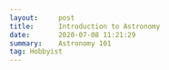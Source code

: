 ```yaml
---
layout:     post
title:      Introduction to Astronomy
date:       2020-07-08 11:21:29
summary:    Astronomy 101
tag: Hobbyist
---
```



